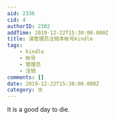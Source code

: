 ```yaml
---
aid: 2336
cid: 4
authorID: 2302
addTime: 2019-12-22T15:30:00.000Z
title: 请管理员注销本帐号kindle
tags:
    - kindle
    - 帐号
    - 管理员
    - 注销
comments: []
date: 2019-12-22T15:30:00.000Z
category: 水
---
```


It is a good day to die.
